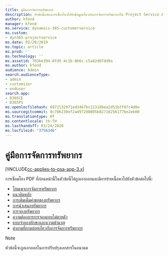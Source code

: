 ```yaml
---
title: คู่มือการจัดการทรัพยากร
description: หัวข้อนี้แสดงการเชื่องโยงไปยังข้อมูลเกี่ยวกับการจัดการทรัพยากรใน Project Service Automation
author: kfend
manager: kfend
ms.service: dynamics-365-customerservice
ms.custom:
- dyn365-projectservice
ms.date: 03/28/2019
ms.topic: article
ms.prod: ''
ms.technology: ''
ms.assetid: 703be394-0fd5-4c1b-8b6c-c5a82d07dd9a
ms.author: kfend
audience: Admin
search.audienceType:
- admin
- customizer
- enduser
search.app:
- D365CE
- D365PS
ms.openlocfilehash: 6972132971ed3467bc21318bea2d51b7f87c4d0e
ms.sourcegitcommit: 8c786230ef2a497280885b827162561776e2eb00
ms.translationtype: HT
ms.contentlocale: th-TH
ms.lasthandoff: 03/24/2020
ms.locfileid: "3756346"
---
```

# <a name="resource-management-guide"></a>คู่มือการจัดการทรัพยากร

[!INCLUDE[cc-applies-to-psa-app-3.x](../../includes/cc-applies-to-psa-app-3x.md)]

การเชื่อมโยง PDF ที่ก่อนหน้านี้ในหัวข้อนี้ได้ถูกเอาออกและมีการย้ายเนื้อหาไปยังหัวข้อต่อไปนี้:

- [โฮมเพจการจัดการทรัพยากร](../resource-management-home-page.md)
- [แนวคิดหลัก](../reports-key-concepts.md)
- [การเติมเต็มคำขอของทรัพยากร](../resource-management-fulfill-requests.md)
- [การนำเสนอทรัพยากร](../resource-management-propose-resources.md)
- [การจองทรัพยากร](../resource-management-book-resources-scheduleboard.md)
- [ความต้องการการจองแบบไม่ตายตัว](../resource-management-softbook-requirements.md)
- [แบบจำลองทักษะและความชำนาญ](../resource-management-skills-proficiency.md)
- [คำถามที่ถามบ่อยเกี่ยวกับการจัดการทรัพยากร](../resource-management-faq.md)

> [!NOTE]
> หัวข้อนี้จะถูกเอาออกในการปรับปรุงเอกสารในอนาคต 
